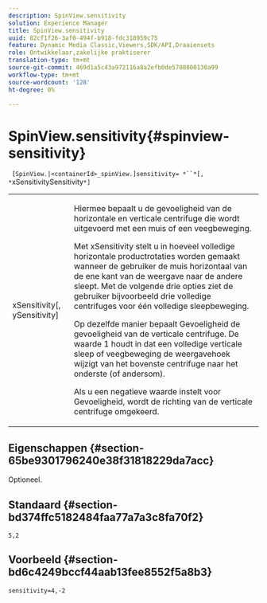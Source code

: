 ```yaml
---
description: SpinView.sensitivity
solution: Experience Manager
title: SpinView.sensitivity
uuid: 82cf1f26-3af0-494f-b918-fdc318959c75
feature: Dynamic Media Classic,Viewers,SDK/API,Draaiensets
role: Ontwikkelaar,zakelijke praktiserer
translation-type: tm+mt
source-git-commit: 469d1a5c43a972116a8a2efb0de5708800130a99
workflow-type: tm+mt
source-wordcount: '128'
ht-degree: 0%

---
```



# SpinView.sensitivity{#spinview-sensitivity}

` [SpinView.|<containerId>_spinView.]sensitivity= *``*[, *`xSensitivitySensitivity`*]`

<table id="table_18D47E7C6A2D4D68B94225CB621D5F7C"> 
 <tbody> 
  <tr> 
   <td colname="col1"> <p> <span class="codeph"><span class="varname"> xSensitivity</span>[,  <span class="varname"> ySensitivity</span>]</span> </p> </td> 
   <td colname="col2"> <p> Hiermee bepaalt u de gevoeligheid van de horizontale en verticale centrifuge die wordt uitgevoerd met een muis of een veegbeweging. </p> <p> <span class="codeph"> Met </span> xSensitivity stelt u in hoeveel volledige horizontale productrotaties worden gemaakt wanneer de gebruiker de muis horizontaal van de ene kant van de weergave naar de andere sleept. Met de volgende drie opties ziet de gebruiker bijvoorbeeld drie volledige centrifuges voor één volledige sleepbeweging. </p> <p>Op dezelfde manier bepaalt <span class="codeph"> Gevoeligheid</span> de gevoeligheid van de verticale centrifuge. De waarde 1 houdt in dat een volledige verticale sleep of veegbeweging de weergavehoek wijzigt van het bovenste centrifuge naar het onderste (of andersom). </p> <p>Als u een negatieve waarde instelt voor <span class="codeph"> Gevoeligheid</span>, wordt de richting van de verticale centrifuge omgekeerd. </p> </td> 
  </tr> 
 </tbody> 
</table>

## Eigenschappen {#section-65be9301796240e38f31818229da7acc}

Optioneel.

## Standaard {#section-bd374ffc5182484faa77a7a3c8fa70f2}

`5,2`

## Voorbeeld {#section-bd6c4249bccf44aab13fee8552f5a8b3}

`sensitivity=4,-2`
